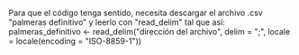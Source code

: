 Para que el código tenga sentido, necesita descargar el archivo .csv "palmeras definitivo" y leerlo con "read_delim" tal que así:
palmeras_definitivo <- read_delim("dirección del archivo",
                       delim = ";", 
                       locale = locale(encoding = "ISO-8859-1"))
